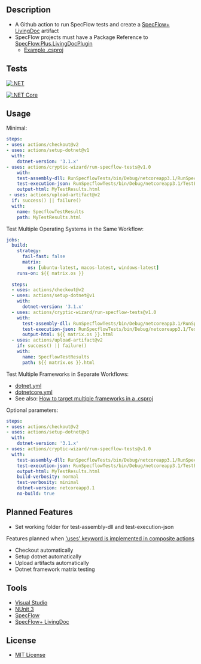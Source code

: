 ## Description
* A Github action to run SpecFlow tests and create a [SpecFlow+ LivingDoc](https://specflow.org/tools/living-doc/) artifact
* SpecFlow projects must have a Package Reference to [SpecFlow.Plus.LivingDocPlugin](https://www.nuget.org/packages/SpecFlow.Plus.LivingDocPlugin/)
  * [Example .csproj](https://github.com/cryptic-wizard/run-specflow-tests/blob/main/RunSpecflowTests/RunSpecflowTests.csproj)
## Tests
[![.NET](https://github.com/cryptic-wizard/run-specflow-tests/actions/workflows/dotnet.yml/badge.svg)](https://github.com/cryptic-wizard/run-specflow-tests/actions/workflows/dotnet.yml)

[![.NET Core](https://github.com/cryptic-wizard/run-specflow-tests/actions/workflows/dotnetcore.yml/badge.svg)](https://github.com/cryptic-wizard/run-specflow-tests/actions/workflows/dotnetcore.yml)

## Usage
Minimal:
```yaml
steps:
- uses: actions/checkout@v2
- uses: actions/setup-dotnet@v1
  with:
    dotnet-version: '3.1.x'
- uses: actions/cryptic-wizard/run-specflow-tests@v1.0
    with:
    test-assembly-dll: RunSpecflowTests/bin/Debug/netcoreapp3.1/RunSpecflowTests.dll
    test-execution-json: RunSpecflowTests/bin/Debug/netcoreapp3.1/TestExecution.json
    output-html: MyTestResults.html
 - uses: actions/upload-artifact@v2
  if: success() || failure()
  with:
    name: SpecflowTestResults
    path: MyTestResults.html
```

Test Multiple Operating Systems in the Same Workflow:
```yaml
jobs:
  build:
    strategy:
      fail-fast: false
      matrix:
        os: [ubuntu-latest, macos-latest, windows-latest]
    runs-on: ${{ matrix.os }}
    
  steps:
  - uses: actions/checkout@v2
  - uses: actions/setup-dotnet@v1
    with:
      dotnet-version: '3.1.x'
  - uses: actions/cryptic-wizard/run-specflow-tests@v1.0
    with:
      test-assembly-dll: RunSpecflowTests/bin/Debug/netcoreapp3.1/RunSpecflowTests.dll
      test-execution-json: RunSpecflowTests/bin/Debug/netcoreapp3.1/TestExecution.json
      output-html: ${{ matrix.os }}.html
  - uses: actions/upload-artifact@v2
    if: success() || failure()
    with:
      name: SpecflowTestResults
      path: ${{ matrix.os }}.html
```

Test Multiple Frameworks in Separate Workflows:
* [dotnet.yml](https://github.com/cryptic-wizard/run-specflow-tests/blob/main/.github/workflows/dotnet.yml)
* [dotnetcore.yml](https://github.com/cryptic-wizard/run-specflow-tests/blob/main/.github/workflows/dotnetcore.yml)
* See also: [How to target multiple frameworks in a .csproj](https://github.com/cryptic-wizard/run-specflow-tests/blob/main/RunSpecflowTests/RunSpecflowTests.csproj)

Optional parameters:
```yaml
steps:
- uses: actions/checkout@v2
- uses: actions/setup-dotnet@v1
  with:
    dotnet-version: '3.1.x'
- uses: actions/cryptic-wizard/run-specflow-tests@v1.0
  with:
    test-assembly-dll: RunSpecflowTests/bin/Debug/netcoreapp3.1/RunSpecflowTests.dll
    test-execution-json: RunSpecflowTests/bin/Debug/netcoreapp3.1/TestExecution.json
    output-html: MyTestResults.html
    build-verbosity: normal
    test-verbosity: minimal
    dotnet-version: netcoreapp3.1
    no-build: true
```
## Planned Features
* Set working folder for test-assembly-dll and test-execution-json

Features planned when ['uses' keyword is implemented in composite actions](https://github.com/actions/runner/issues/646)
* Checkout automatically
* Setup dotnet automatically
* Upload artifacts automatically
* Dotnet framework matrix testing
## Tools
* [Visual Studio](https://visualstudio.microsoft.com/vs/)
* [NUnit 3](https://nunit.org/)
* [SpecFlow](https://specflow.org/tools/specflow/)
* [SpecFlow+ LivingDoc](https://specflow.org/tools/living-doc/)
## License
* [MIT License](https://github.com/cryptic-wizard/run-specflow-tests/blob/main/LICENSE.md)

